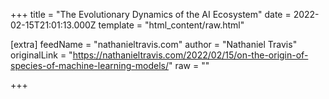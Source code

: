 
+++
title = "The Evolutionary Dynamics of the AI Ecosystem"
date = 2022-02-15T21:01:13.000Z
template = "html_content/raw.html"

[extra]
feedName = "nathanieltravis.com"
author = "Nathaniel Travis"
originalLink = "https://nathanieltravis.com/2022/02/15/on-the-origin-of-species-of-machine-learning-models/"
raw = ""

+++

